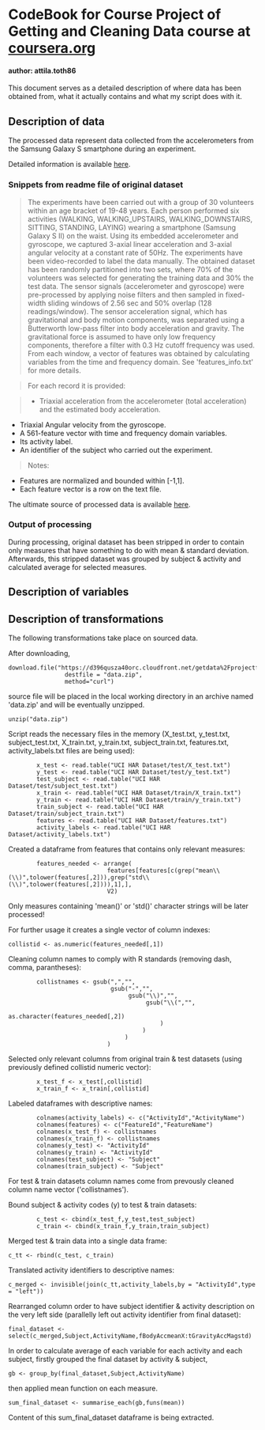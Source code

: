 # CodeBook for Course Project of Getting and Cleaning Data course at [coursera.org](https://www.coursera.org/course/getdata)
#### author: attila.toth86

This document serves as a detailed description of where data has been obtained from, what it actually contains and what my script does with it.

## Description of data

The processed data represent data collected from the accelerometers from the Samsung Galaxy S smartphone during an experiment.

Detailed information is available [here](http://archive.ics.uci.edu/ml/datasets/Human+Activity+Recognition+Using+Smartphones).

### Snippets from readme file of original dataset

> The experiments have been carried out with a group of 30 volunteers within an age bracket of 19-48 years. Each person performed six activities (WALKING, WALKING_UPSTAIRS, WALKING_DOWNSTAIRS, SITTING, STANDING, LAYING) wearing a smartphone (Samsung Galaxy S II) on the waist. Using its embedded accelerometer and gyroscope, we captured 3-axial linear acceleration and 3-axial angular velocity at a constant rate of 50Hz. The experiments have been video-recorded to label the data manually. The obtained dataset has been randomly partitioned into two sets, where 70% of the volunteers was selected for generating the training data and 30% the test data. The sensor signals (accelerometer and gyroscope) were pre-processed by applying noise filters and then sampled in fixed-width sliding windows of 2.56 sec and 50% overlap (128 readings/window). The sensor acceleration signal, which has gravitational and body motion components, was separated using a Butterworth low-pass filter into body acceleration and gravity. The gravitational force is assumed to have only low frequency components, therefore a filter with 0.3 Hz cutoff frequency was used. From each window, a vector of features was obtained by calculating variables from the time and frequency domain. See 'features_info.txt' for more details.

> For each record it is provided:

> - Triaxial acceleration from the accelerometer (total acceleration) and the estimated body acceleration.
- Triaxial Angular velocity from the gyroscope. 
- A 561-feature vector with time and frequency domain variables. 
- Its activity label. 
- An identifier of the subject who carried out the experiment.

> Notes: 
- Features are normalized and bounded within [-1,1].
- Each feature vector is a row on the text file.

The ultimate source of processed data is available [here](https://d396qusza40orc.cloudfront.net/getdata%2Fprojectfiles%2FUCI%20HAR%20Dataset.zip).

### Output of processing
During processing, original dataset has been stripped in order to contain only measures that have something to do with mean & standard deviation. Afterwards, this stripped dataset was grouped by subject & activity and calculated average for selected measures.

## Description of variables



## Description of transformations
The following transformations take place on sourced data.

After downloading,
```{r}
download.file("https://d396qusza40orc.cloudfront.net/getdata%2Fprojectfiles%2FUCI%20HAR%20Dataset.zip", 
                destfile = "data.zip",
                method="curl")
```
source file will be placed in the local working directory in an archive named 'data.zip' and will be eventually unzipped.
```{r}
unzip("data.zip")
```

Script reads the necessary files in the memory (X_test.txt, y_test.txt, subject_test.txt, X_train.txt, y_train.txt, subject_train.txt, features.txt, activity_labels.txt files are being used):
```{r}
        x_test <- read.table("UCI HAR Dataset/test/X_test.txt")
        y_test <- read.table("UCI HAR Dataset/test/y_test.txt")
        test_subject <- read.table("UCI HAR Dataset/test/subject_test.txt")
        x_train <- read.table("UCI HAR Dataset/train/X_train.txt")
        y_train <- read.table("UCI HAR Dataset/train/y_train.txt")
        train_subject <- read.table("UCI HAR Dataset/train/subject_train.txt")
        features <- read.table("UCI HAR Dataset/features.txt")
        activity_labels <- read.table("UCI HAR Dataset/activity_labels.txt")
```

Created a dataframe from features that contains only relevant measures:
```{r}
        features_needed <- arrange(
                            features[features[c(grep("mean\\(\\)",tolower(features[,2])),grep("std\\(\\)",tolower(features[,2]))),1],], 
                            V2)
```
Only measures containing 'mean()' or 'std()' character strings will be later processed!

For further usage it creates a single vector of column indexes:
```{r}
collistid <- as.numeric(features_needed[,1])
```

Cleaning column names to comply with R standards (removing dash, comma, parantheses):
```{r}
        collistnames <- gsub(",","",
                             gsub("-","",
                                  gsub("\\)","",
                                       gsub("\\(","",
                                            as.character(features_needed[,2])
                                           )
                                      )
                                 )
                            )
```

Selected only relevant columns from original train & test datasets (using previously defined collistid numeric vector):
```{r}
        x_test_f <- x_test[,collistid]
        x_train_f <- x_train[,collistid]
```

Labeled dataframes with descriptive names:
```{r}
        colnames(activity_labels) <- c("ActivityId","ActivityName")
        colnames(features) <- c("FeatureId","FeatureName")
        colnames(x_test_f) <- collistnames
        colnames(x_train_f) <- collistnames
        colnames(y_test) <- "ActivityId"
        colnames(y_train) <- "ActivityId"
        colnames(test_subject) <- "Subject"
        colnames(train_subject) <- "Subject"
```
For test & train datasets column names come from prevously cleaned column name vector ('collistnames').

Bound subject & activity codes (y) to test & train datasets:
```{r}
        c_test <- cbind(x_test_f,y_test,test_subject)
        c_train <- cbind(x_train_f,y_train,train_subject)
```

Merged test & train data into a single data frame:
```{r}
c_tt <- rbind(c_test, c_train)
```

Translated activity identifiers to descriptive names:
```{r}
c_merged <- invisible(join(c_tt,activity_labels,by = "ActivityId",type = "left"))
```

Rearranged column order to have subject identifier & activity description on the very left side (parallelly left out activity identifier from final dataset):
```{r}
final_dataset <- select(c_merged,Subject,ActivityName,fBodyAccmeanX:tGravityAccMagstd)
```

In order to calculate average of each variable for each activity and each subject, firstly grouped the final dataset by activity & subject,
```{r}
gb <- group_by(final_dataset,Subject,ActivityName)
```

then applied mean function on each measure.
```{r}
sum_final_dataset <- summarise_each(gb,funs(mean))
```

Content of this sum_final_dataset dataframe is being extracted.
